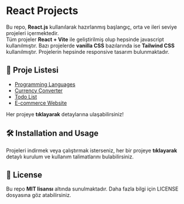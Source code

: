 # React Projects

Bu repo, **React.js** kullanılarak hazırlanmış başlangıç, orta ve ileri seviye projeleri içermektedir.  
Tüm projeler **React + Vite** ile geliştirilmiş olup hepsinde javascript kullanılmıştır.  Bazı projelerde **vanilla CSS** bazılarında ise **Tailwind CSS** kullanılmıştır. Projelerin hepsinde responsive tasarım bulunmaktadır.


## 📌 Proje Listesi
- [Programming Languages](programming-languages/)
- [Currency Converter](currency-converter/)
- [Todo List](todo-list/)
- [E-commerce Website](e-commerce-website/)



Her projeye **tıklayarak** detaylarına ulaşabilirsiniz!

## 🛠 Installation and Usage

Projeleri indirmek veya çalıştırmak isterseniz, her bir projeye **tıklayarak** detaylı kurulum ve kullanım talimatlarını bulabilirsiniz.
     

     


## 📜 License
Bu repo **MIT lisansı** altında sunulmaktadır. Daha fazla bilgi için LICENSE dosyasına göz atabilirsiniz.

